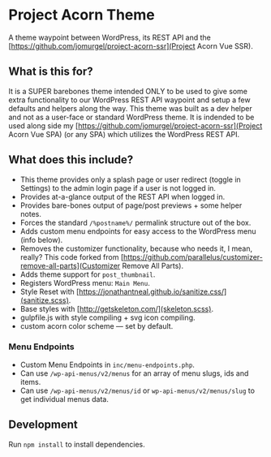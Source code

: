 # Project Acorn Theme
A theme waypoint between WordPress, its REST API and the [https://github.com/jomurgel/project-acorn-ssr](Project Acorn Vue SSR).

## What is this for?
It is a SUPER barebones theme intended ONLY to be used to give some extra functionality to our WordPress REST API waypoint and setup a few defaults and helpers along the way. This theme was built as a dev helper and not as a user-face or standard WordPress theme.  It is indended to be used along side my [https://github.com/jomurgel/project-acorn-ssr](Project Acorn Vue SPA) (or any SPA) which utilizes the WordPress REST API.

## What does this include?
- This theme provides only a splash page or user redirect (toggle in Settings) to the admin login page if a user is not logged in.
- Provides at-a-glance output of the REST API when logged in.
- Provides bare-bones output of page/post previews + some helper notes.
- Forces the standard `/%postname%/` permalink structure out of the box.
- Adds custom menu endpoints for easy access to the WordPress menu (info below).
- Removes the customizer functionality, because who needs it, I mean, really? This code forked from [https://github.com/parallelus/customizer-remove-all-parts](Customizer Remove All Parts).
- Adds theme support for `post_thumbnail`.
- Registers WordPress menu: `Main Menu`.
- Style Reset with [https://jonathantneal.github.io/sanitize.css/](sanitize.scss).
- Base styles with [http://getskeleton.com/](skeleton.scss).
- gulpfile.js with style compiling + svg icon compiling.
- custom acorn color scheme — set by default.

### Menu Endpoints
- Custom Menu Endpoints in `inc/menu-endpoints.php`.
- Can use `/wp-api-menus/v2/menus` for an array of menu slugs, ids and items.
- Can use `/wp-api-menus/v2/menus/id` or `wp-api-menus/v2/menus/slug` to get individual menus data.

## Development
Run `npm install` to install dependencies.
